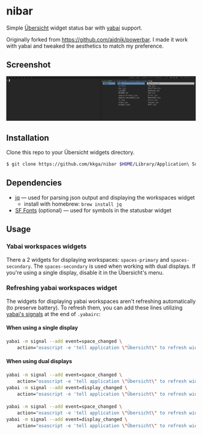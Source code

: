 # nibar

Simple [Übersicht](https://github.com/felixhageloh/uebersicht) widget status bar with [yabai](https://github.com/koekeishiya/yabai) support.

Originally forked from https://github.com/ajdnik/powerbar. I made it work with yabai and tweaked the aesthetics to match my preference.

## Screenshot

![img](./ss.png)

## Installation

Clone this repo to your Übersicht widgets directory.

```bash
$ git clone https://github.com/kkga/nibar $HOME/Library/Application\ Support/Übersicht/widgets/nibar
```

## Dependencies

- [jq](https://github.com/stedolan/jq) — used for parsing json output and displaying the workspaces widget
    - install with homebrew: `brew install jq`
- [SF Fonts](https://developer.apple.com/fonts/) (optional) — used for symbols in the statusbar widget

## Usage

### Yabai workspaces widgets

There a 2 widgets for displaying workspaces: `spaces-primary` and `spaces-secondary`. The `spaces-secondary` is used when working with dual displays.
If you're using a single display, disable it in the Übersicht's menu.

### Refreshing yabai workspaces widget

The widgets for displaying yabai workspaces aren't refreshing automatically (to preserve battery). To refresh them, you can add these lines utilizing [yabai's signals](https://github.com/koekeishiya/yabai/wiki/Commands#automation-with-rules-and-signals) at the end of `.yabairc`:

#### When using a single display

```sh
yabai -m signal --add event=space_changed \
    action="osascript -e 'tell application \"Übersicht\" to refresh widget id \"nibar-spaces-primary-jsx\"'"
```

#### When using dual displays

```sh
yabai -m signal --add event=space_changed \
    action="osascript -e 'tell application \"Übersicht\" to refresh widget id \"nibar-spaces-primary-jsx\"'"
yabai -m signal --add event=display_changed \
    action="osascript -e 'tell application \"Übersicht\" to refresh widget id \"nibar-spaces-primary-jsx\"'"

yabai -m signal --add event=space_changed \
    action="osascript -e 'tell application \"Übersicht\" to refresh widget id \"nibar-spaces-secondary-jsx\"'"
yabai -m signal --add event=display_changed \
    action="osascript -e 'tell application \"Übersicht\" to refresh widget id \"nibar-spaces-secondary-jsx\"'"
```


